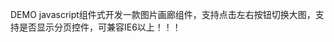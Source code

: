 DEMO[](http://tnnyang.github.io/LightBox)
javascript组件式开发一款图片画廊组件，支持点击左右按钮切换大图，支持是否显示分页控件，可兼容IE6以上！！！